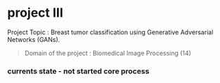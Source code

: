 # project III
Project Topic : Breast tumor classification using Generative Adversarial Networks (GANs).
> Domain of the project : Biomedical Image Processing (14)
### currents state - not started core process



